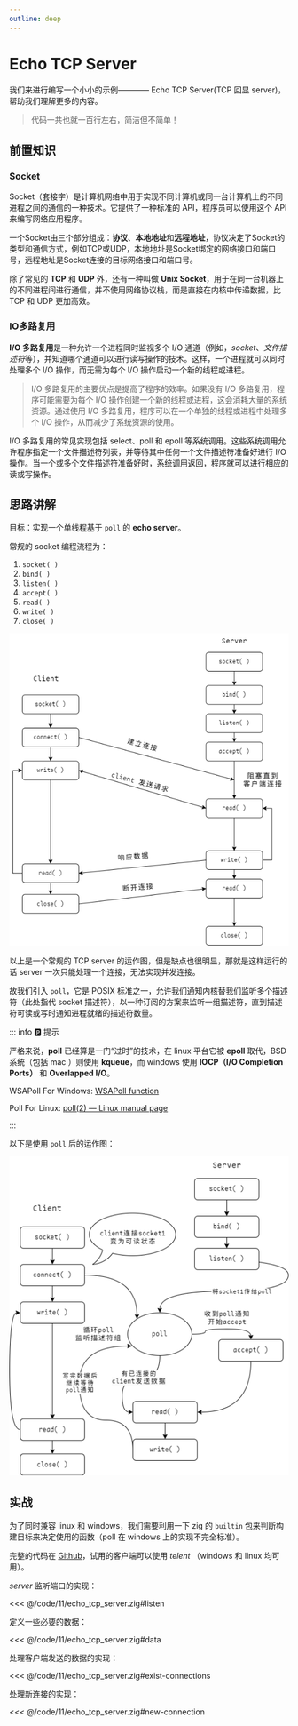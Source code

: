 ```yaml
---
outline: deep
---
```


# Echo TCP Server

我们来进行编写一个小小的示例———— Echo TCP Server(TCP 回显 server)，帮助我们理解更多的内容。

> 代码一共也就一百行左右，简洁但不简单！

## 前置知识

### Socket

Socket（套接字）是计算机网络中用于实现不同计算机或同一台计算机上的不同进程之间的通信的一种技术。它提供了一种标准的 API，程序员可以使用这个 API 来编写网络应用程序。

一个Socket由三个部分组成：**协议**、**本地地址**和**远程地址**，协议决定了Socket的类型和通信方式，例如TCP或UDP，本地地址是Socket绑定的网络接口和端口号，远程地址是Socket连接的目标网络接口和端口号。

除了常见的 **TCP** 和 **UDP** 外，还有一种叫做 **Unix Socket**，用于在同一台机器上的不同进程间进行通信，并不使用网络协议栈，而是直接在内核中传递数据，比 TCP 和 UDP 更加高效。

### IO多路复用

**I/O 多路复用**是一种允许一个进程同时监视多个 I/O 通道（例如，_socket_、*文件描述符*等），并知道哪个通道可以进行读写操作的技术。这样，一个进程就可以同时处理多个 I/O 操作，而无需为每个 I/O 操作启动一个新的线程或进程。

> I/O 多路复用的主要优点是提高了程序的效率。如果没有 I/O 多路复用，程序可能需要为每个 I/O 操作创建一个新的线程或进程，这会消耗大量的系统资源。通过使用 I/O 多路复用，程序可以在一个单独的线程或进程中处理多个 I/O 操作，从而减少了系统资源的使用。

I/O 多路复用的常见实现包括 select、poll 和 epoll 等系统调用。这些系统调用允许程序指定一个文件描述符列表，并等待其中任何一个文件描述符准备好进行 I/O 操作。当一个或多个文件描述符准备好时，系统调用返回，程序就可以进行相应的读或写操作。

## 思路讲解

目标：实现一个单线程基于 `poll` 的 **echo server**。

常规的 socket 编程流程为：

1. `socket( )`
2. `bind( )`
3. `listen( )`
4. `accept( )`
5. `read( )`
6. `write( )`
7. `close( )`

![tcp](../picture/echo_tcp_server/tcp.drawio.png)

以上是一个常规的 TCP server 的运作图，但是缺点也很明显，那就是这样运行的话 server 一次只能处理一个连接，无法实现并发连接。

故我们引入 `poll`，它是 POSIX 标准之一，允许我们通知内核替我们监听多个描述符（此处指代 socket 描述符），以一种订阅的方案来监听一组描述符，直到描述符可读或写时通知进程就绪的描述符数量。

::: info 🅿️ 提示

严格来说，**poll** 已经算是一门“过时”的技术，在 linux 平台它被 **epoll** 取代，BSD 系统（包括 mac ）则使用 **kqueue**，而 windows 使用 **IOCP（I/O Completion Ports）** 和 **Overlapped I/O**。

WSAPoll For Windows: [WSAPoll function](https://learn.microsoft.com/en-us/windows/win32/api/winsock2/nf-winsock2-wsapoll)

Poll For Linux: [poll(2) — Linux manual page](https://man7.org/linux/man-pages/man2/poll.2.html)

:::

以下是使用 `poll` 后的运作图：

![tcp](../picture/echo_tcp_server/tcp_poll.drawio.png)

## 实战

为了同时兼容 linux 和 windows，我们需要利用一下 zig 的 `builtin` 包来判断构建目标来决定使用的函数（poll 在 windows 上的实现不完全标准）。

完整的代码在 [Github](https://github.com/zigcc/zig-course/tree/main/course/code/11/echo_tcp_server.zig)，试用的客户端可以使用 _telent_ （windows 和 linux 均可用）。

_server_ 监听端口的实现：

<<< @/code/11/echo_tcp_server.zig#listen

定义一些必要的数据：

<<< @/code/11/echo_tcp_server.zig#data

处理客户端发送的数据的实现：

<<< @/code/11/echo_tcp_server.zig#exist-connections

处理新连接的实现：

<<< @/code/11/echo_tcp_server.zig#new-connection
